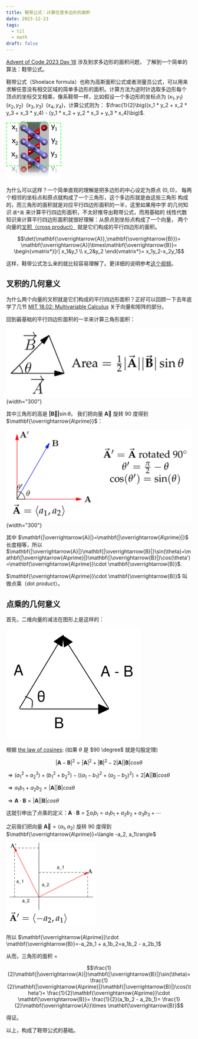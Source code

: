 ```yaml
---
title: 鞋带公式：计算任意多边形的面积
date: 2023-12-23
tags:
  - til
  - math
draft: false
---
```


[Advent of Code 2023 Day 18](https://adventofcode.com/2023/day/18) 涉及到求多边形的面积问题，
了解到一个简单的算法：鞋带公式。

鞋带公式（Shoelace formula）也称为高斯面积公式或者测量员公式，可以用来
求解任意没有相交区域的简单多边形的面积。计算方法为逆时针选取多边形每个
顶点的坐标交叉相乘，像系鞋带一样，比如假设一个多边形的坐标点为
$`(x_1, y_1)\enspace(x_2, y_2)\enspace(x_3, y_3)\enspace(x_4, y_4)`$，计算公式则为：
$`\frac{1}{2}\big((x_1 * y_2 + x_2 * y_3 + x_3 * y_4) - (y_1 * x_2 + y_2 * x_3 + y_3 * x_4)\big)`$.

<img src="/static/images/Shoelace3.png" alt="Shoelaces" width="150" />

为什么可以这样？一个简单直观的理解是把多边形的中心设定为原点 $`(0, 0)`$，
每两个相邻的坐标点和原点就构成了一个三角形，这个多边形就是由这些三角形
构成的，而三角形的面积就是对应平行四边形面积的一半，这里如果用中学
的几何知识 `底*高` 来计算平行四边形面积，不太好推导出鞋带公式，而用基础的
线性代数知识来计算平行四边形面积就很好理解：从原点到坐标点构成了一个向量，
两个向量的[叉积（cross product）](https://zh.wikipedia.org/zh-cn/%E5%8F%89%E7%A7%AF#%E5%87%A0%E4%BD%95%E6%84%8F%E4%B9%89)
就是它们构成的平行四边形的面积。

```math
\det(\mathbf{\overrightarrow{A}},\mathbf{\overrightarrow{B}})=
\mathbf{\overrightarrow{A}}\times\mathbf{\overrightarrow{B}}=
\begin{vmatrix*}[r]
x_1&y_1 \\
x_2&y_2
\end{vmatrix*}=
x_1y_2-x_2y_1
```

这样，鞋带公式怎么来的就比较容易理解了。更详细的说明参考[这个视频](https://www.youtube.com/watch?v=0KjG8Pg6LGk)。

## 叉积的几何意义

为什么两个向量的叉积就是它们构成的平行四边形面积？正好可以回顾一下去年底学了几节
[MIT 18.02: Multivariable Calculus](https://ocw.mit.edu/courses/18-02sc-multivariable-calculus-fall-2010/)
关于向量和矩阵的部分。

回到最基础的平行四边形面积的一半来计算三角形面积：

![三角形面积](/static/images/triangle-area.png){width="300"}

其中三角形的高是 $`\mathbf{|\overrightarrow{B}|}\sin \theta`$。
我们把向量 $`\mathbf{\overrightarrow{A}}`$ 旋转 90 度得到 $`\mathbf{\overrightarrow{A\prime}}`$：

![rotate 90](/static/images/rotate-vector-a.png){width="300"}

其中 $`\mathbf{|\overrightarrow{A}|}=\mathbf{|\overrightarrow{A\prime}|}`$ 长度相等，所以
$`\mathbf{|\overrightarrow{A}|}\mathbf{|\overrightarrow{B}|}\sin(\theta)=\mathbf{|\overrightarrow{A\prime}|}\mathbf{|\overrightarrow{B}|}\cos(\theta')=\mathbf{\overrightarrow{A\prime}}\cdot \mathbf{\overrightarrow{B}}`$.

$`\mathbf{\overrightarrow{A\prime}}\cdot \mathbf{\overrightarrow{B}}`$ 叫做点乘（dot product）。

## 点乘的几何意义

首先，二维向量的减法在图形上是这样的：

![dot product](/static/images/dot-product.svg)

根据 [the law of cosines](https://en.wikipedia.org/wiki/Law_of_cosines):
(如果 $\theta$ 是 $90 \degree$ 就是勾股定理)

```math
|\mathbf{A}-\mathbf{B}|^2=|\mathbf{A}|^2+|\mathbf{B}|^2-2|\mathbf{A}||\mathbf{B}|cos \theta
```

$`\Rightarrow (a_1^2+a_2^2)+(b_1^2+b_2^2)-((a_1-b_1)^2+(a_2-b_2)^2)=2|\mathbf{A}||\mathbf{B}|cos \theta`$

$`\Rightarrow a_1b_1+a_2b_2=|\mathbf{A}||\mathbf{B}|cos \theta`$

$`\Rightarrow \mathbf{A}\cdot \mathbf{B}=|\mathbf{A}||\mathbf{B}|cos \theta`$

这就引申出了点乘的定义：$`\mathbf{A}\cdot \mathbf{B}=\sum a_ib_i=a_1b_1+a_2b_2+a_3b_3+\cdots`$

之前我们把向量 $`\mathbf{\overrightarrow{A}}=\langle a_1, a_2\rangle`$ 旋转 90 度得到
$`\mathbf{\overrightarrow{A\prime}}=\langle -a_2, a_1\rangle`$

![rotated 90](/static/images/vector-a-rotated-90.png)

所以 $`\mathbf{\overrightarrow{A\prime}}\cdot \mathbf{\overrightarrow{B}}=-a_2b_1 + a_1b_2=a_1b_2 - a_2b_1`$

从而，三角形的面积 =

```math
\frac{1}{2}\mathbf{|\overrightarrow{A}|}\mathbf{|\overrightarrow{B}|}\sin(\theta)=
\frac{1}{2}\mathbf{|\overrightarrow{A\prime}|}\mathbf{|\overrightarrow{B}|}\cos(\theta')=
\frac{1}{2}\mathbf{\overrightarrow{A\prime}}\cdot \mathbf{\overrightarrow{B}}=
\frac{1}{2}(a_1b_2 - a_2b_1)=
\frac{1}{2}\mathbf{\overrightarrow{A}}\times \mathbf{\overrightarrow{B}}
```

得证。

以上，构成了鞋带公式的基础。
